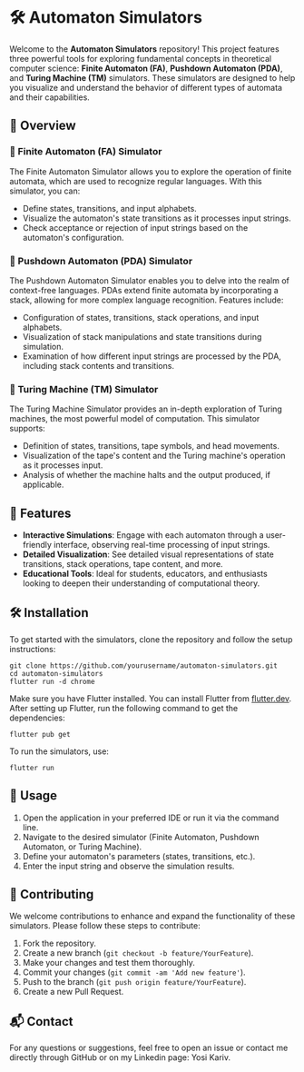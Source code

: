 # 🛠️ Automaton Simulators

Welcome to the **Automaton Simulators** repository! This project features three powerful tools for exploring fundamental concepts in theoretical computer science: **Finite Automaton (FA)**, **Pushdown Automaton (PDA)**, and **Turing Machine (TM)** simulators. These simulators are designed to help you visualize and understand the behavior of different types of automata and their capabilities.

## 📜 Overview

### 🔹 Finite Automaton (FA) Simulator

The Finite Automaton Simulator allows you to explore the operation of finite automata, which are used to recognize regular languages. With this simulator, you can:

- Define states, transitions, and input alphabets.
- Visualize the automaton's state transitions as it processes input strings.
- Check acceptance or rejection of input strings based on the automaton's configuration.

### 🔹 Pushdown Automaton (PDA) Simulator

The Pushdown Automaton Simulator enables you to delve into the realm of context-free languages. PDAs extend finite automata by incorporating a stack, allowing for more complex language recognition. Features include:

- Configuration of states, transitions, stack operations, and input alphabets.
- Visualization of stack manipulations and state transitions during simulation.
- Examination of how different input strings are processed by the PDA, including stack contents and transitions.

### 🔹 Turing Machine (TM) Simulator

The Turing Machine Simulator provides an in-depth exploration of Turing machines, the most powerful model of computation. This simulator supports:

- Definition of states, transitions, tape symbols, and head movements.
- Visualization of the tape's content and the Turing machine's operation as it processes input.
- Analysis of whether the machine halts and the output produced, if applicable.

## 🚀 Features

- **Interactive Simulations**: Engage with each automaton through a user-friendly interface, observing real-time processing of input strings.
- **Detailed Visualization**: See detailed visual representations of state transitions, stack operations, tape content, and more.
- **Educational Tools**: Ideal for students, educators, and enthusiasts looking to deepen their understanding of computational theory.

## 🛠️ Installation

To get started with the simulators, clone the repository and follow the setup instructions:

    git clone https://github.com/yourusername/automaton-simulators.git
    cd automaton-simulators
    flutter run -d chrome

Make sure you have Flutter installed. You can install Flutter from [flutter.dev](https://flutter.dev). After setting up Flutter, run the following command to get the dependencies:

    flutter pub get

To run the simulators, use:

    flutter run

## 🏃 Usage

1. Open the application in your preferred IDE or run it via the command line.
2. Navigate to the desired simulator (Finite Automaton, Pushdown Automaton, or Turing Machine).
3. Define your automaton's parameters (states, transitions, etc.).
4. Enter the input string and observe the simulation results.

## 🤝 Contributing

We welcome contributions to enhance and expand the functionality of these simulators. Please follow these steps to contribute:

1. Fork the repository.
2. Create a new branch (`git checkout -b feature/YourFeature`).
3. Make your changes and test them thoroughly.
4. Commit your changes (`git commit -am 'Add new feature'`).
5. Push to the branch (`git push origin feature/YourFeature`).
6. Create a new Pull Request.


## 📬 Contact

For any questions or suggestions, feel free to open an issue or contact me directly through GitHub or on my Linkedin page: Yosi Kariv.
